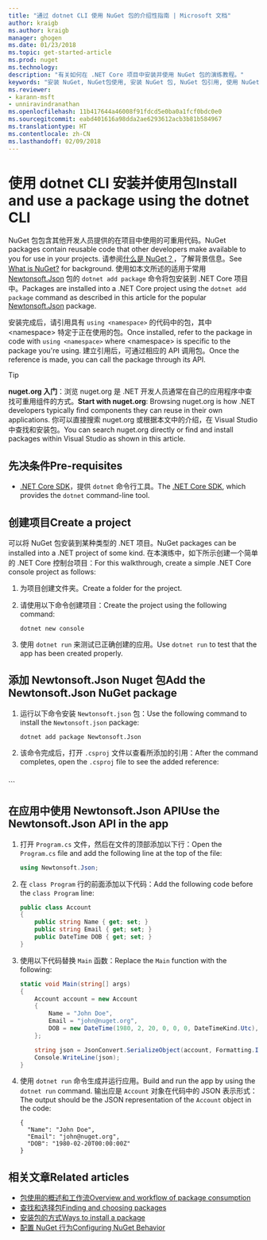 ```yaml
---
title: "通过 dotnet CLI 使用 NuGet 包的介绍性指南 | Microsoft 文档"
author: kraigb
ms.author: kraigb
manager: ghogen
ms.date: 01/23/2018
ms.topic: get-started-article
ms.prod: nuget
ms.technology: 
description: "有关如何在 .NET Core 项目中安装并使用 NuGet 包的演练教程。"
keywords: "安装 NuGet, NuGet包使用, 安装 NuGet 包, NuGet 包引用, 使用 NuGet 包"
ms.reviewer:
- karann-msft
- unniravindranathan
ms.openlocfilehash: 11b417644a46008f91fdcd5e0ba0a1fcf0bdc0e0
ms.sourcegitcommit: eabd401616a98dda2ae6293612acb3b81b584967
ms.translationtype: HT
ms.contentlocale: zh-CN
ms.lasthandoff: 02/09/2018
---
```

# <a name="install-and-use-a-package-using-the-dotnet-cli"></a><span data-ttu-id="1e220-104">使用 dotnet CLI 安装并使用包</span><span class="sxs-lookup"><span data-stu-id="1e220-104">Install and use a package using the dotnet CLI</span></span>

<span data-ttu-id="1e220-105">NuGet 包包含其他开发人员提供的在项目中使用的可重用代码。</span><span class="sxs-lookup"><span data-stu-id="1e220-105">NuGet packages contain reusable code that other developers make available to you for use in your projects.</span></span> <span data-ttu-id="1e220-106">请参阅[什么是 NuGet？](../What-is-NuGet.md)，了解背景信息。</span><span class="sxs-lookup"><span data-stu-id="1e220-106">See [What is NuGet?](../What-is-NuGet.md) for background.</span></span> <span data-ttu-id="1e220-107">使用如本文所述的适用于常用 [Newtonsoft.Json](https://www.nuget.org/packages/Newtonsoft.Json/) 包的 `dotnet add package` 命令将包安装到 .NET Core 项目中。</span><span class="sxs-lookup"><span data-stu-id="1e220-107">Packages are installed into a .NET Core project using the `dotnet add package` command as described in this article for the popular [Newtonsoft.Json](https://www.nuget.org/packages/Newtonsoft.Json/) package.</span></span>

<span data-ttu-id="1e220-108">安装完成后，请引用具有 `using <namespace>` 的代码中的包，其中 \<namespace\> 特定于正在使用的包。</span><span class="sxs-lookup"><span data-stu-id="1e220-108">Once installed, refer to the package in code with `using <namespace>` where \<namespace\> is specific to the package you're using.</span></span> <span data-ttu-id="1e220-109">建立引用后，可通过相应的 API 调用包。</span><span class="sxs-lookup"><span data-stu-id="1e220-109">Once the reference is made, you can call the package through its API.</span></span>

> [!Tip]
> <span data-ttu-id="1e220-110">**nuget.org 入门**：浏览 nuget.org 是 .NET 开发人员通常在自己的应用程序中查找可重用组件的方式。</span><span class="sxs-lookup"><span data-stu-id="1e220-110">**Start with nuget.org**: Browsing nuget.org is how .NET developers typically find components they can reuse in their own applications.</span></span> <span data-ttu-id="1e220-111">你可以直接搜索 nuget.org 或根据本文中的介绍，在 Visual Studio 中查找和安装包。</span><span class="sxs-lookup"><span data-stu-id="1e220-111">You can search nuget.org directly or find and install packages within Visual Studio as shown in this article.</span></span>

## <a name="pre-requisites"></a><span data-ttu-id="1e220-112">先决条件</span><span class="sxs-lookup"><span data-stu-id="1e220-112">Pre-requisites</span></span>

- <span data-ttu-id="1e220-113">[.NET Core SDK](https://www.microsoft.com/net/download/)，提供 `dotnet` 命令行工具。</span><span class="sxs-lookup"><span data-stu-id="1e220-113">The [.NET Core SDK](https://www.microsoft.com/net/download/), which provides the `dotnet` command-line tool.</span></span>

## <a name="create-a-project"></a><span data-ttu-id="1e220-114">创建项目</span><span class="sxs-lookup"><span data-stu-id="1e220-114">Create a project</span></span>

<span data-ttu-id="1e220-115">可以将 NuGet 包安装到某种类型的 .NET 项目。</span><span class="sxs-lookup"><span data-stu-id="1e220-115">NuGet packages can be installed into a .NET project of some kind.</span></span> <span data-ttu-id="1e220-116">在本演练中，如下所示创建一个简单的 .NET Core 控制台项目：</span><span class="sxs-lookup"><span data-stu-id="1e220-116">For this walkthrough, create a simple .NET Core console project as follows:</span></span>

1. <span data-ttu-id="1e220-117">为项目创建文件夹。</span><span class="sxs-lookup"><span data-stu-id="1e220-117">Create a folder for the project.</span></span>

1. <span data-ttu-id="1e220-118">请使用以下命令创建项目：</span><span class="sxs-lookup"><span data-stu-id="1e220-118">Create the project using the following command:</span></span>

    ```cli
    dotnet new console
    ```

1. <span data-ttu-id="1e220-119">使用 `dotnet run` 来测试已正确创建的应用。</span><span class="sxs-lookup"><span data-stu-id="1e220-119">Use `dotnet run` to test that the app has been created properly.</span></span>

## <a name="add-the-newtonsoftjson-nuget-package"></a><span data-ttu-id="1e220-120">添加 Newtonsoft.Json Nuget 包</span><span class="sxs-lookup"><span data-stu-id="1e220-120">Add the Newtonsoft.Json NuGet package</span></span>

1. <span data-ttu-id="1e220-121">运行以下命令安装 `Newtonsoft.json` 包：</span><span class="sxs-lookup"><span data-stu-id="1e220-121">Use the following command to install the `Newtonsoft.json` package:</span></span>

    ```cli
    dotnet add package Newtonsoft.Json
    ```

1. <span data-ttu-id="1e220-122">该命令完成后，打开 `.csproj` 文件以查看所添加的引用：</span><span class="sxs-lookup"><span data-stu-id="1e220-122">After the command completes, open the `.csproj` file to see the added reference:</span></span>

    ```xml
  <ItemGroup>
    <PackageReference Include="Newtonsoft.Json" Version="10.0.3" />
  </ItemGroup>
    ```

## <a name="use-the-newtonsoftjson-api-in-the-app"></a><span data-ttu-id="1e220-123">在应用中使用 Newtonsoft.Json API</span><span class="sxs-lookup"><span data-stu-id="1e220-123">Use the Newtonsoft.Json API in the app</span></span>

1. <span data-ttu-id="1e220-124">打开 `Program.cs` 文件，然后在文件的顶部添加以下行：</span><span class="sxs-lookup"><span data-stu-id="1e220-124">Open the `Program.cs` file and add the following line at the top of the file:</span></span>

    ```cs
    using Newtonsoft.Json;
    ```

1. <span data-ttu-id="1e220-125">在 `class Program` 行的前面添加以下代码：</span><span class="sxs-lookup"><span data-stu-id="1e220-125">Add the following code before the `class Program` line:</span></span>

    ```cs
    public class Account
    {
        public string Name { get; set; }
        public string Email { get; set; }
        public DateTime DOB { get; set; }
    }
    ```

1. <span data-ttu-id="1e220-126">使用以下代码替换 `Main` 函数：</span><span class="sxs-lookup"><span data-stu-id="1e220-126">Replace the `Main` function with the following:</span></span>

    ```cs
    static void Main(string[] args)
    {
        Account account = new Account
        {
            Name = "John Doe",
            Email = "john@nuget.org",
            DOB = new DateTime(1980, 2, 20, 0, 0, 0, DateTimeKind.Utc),
        };

        string json = JsonConvert.SerializeObject(account, Formatting.Indented);
        Console.WriteLine(json);
    }
    ```

1. <span data-ttu-id="1e220-127">使用 `dotnet run` 命令生成并运行应用。</span><span class="sxs-lookup"><span data-stu-id="1e220-127">Build and run the app by using the `dotnet run` command.</span></span> <span data-ttu-id="1e220-128">输出应是 `Account` 对象在代码中的 JSON 表示形式：</span><span class="sxs-lookup"><span data-stu-id="1e220-128">The output should be the JSON representation of the `Account` object in the code:</span></span>

    ```output
    {
      "Name": "John Doe",
      "Email": "john@nuget.org",
      "DOB": "1980-02-20T00:00:00Z"
    }
    ```

## <a name="related-articles"></a><span data-ttu-id="1e220-129">相关文章</span><span class="sxs-lookup"><span data-stu-id="1e220-129">Related articles</span></span>

- [<span data-ttu-id="1e220-130">包使用的概述和工作流</span><span class="sxs-lookup"><span data-stu-id="1e220-130">Overview and workflow of package consumption</span></span>](../consume-packages/overview-and-workflow.md)
- [<span data-ttu-id="1e220-131">查找和选择包</span><span class="sxs-lookup"><span data-stu-id="1e220-131">Finding and choosing packages</span></span>](../consume-packages/finding-and-choosing-packages.md)
- [<span data-ttu-id="1e220-132">安装包的方式</span><span class="sxs-lookup"><span data-stu-id="1e220-132">Ways to install a package</span></span>](../consume-packages/ways-to-install-a-package.md)
- [<span data-ttu-id="1e220-133">配置 NuGet 行为</span><span class="sxs-lookup"><span data-stu-id="1e220-133">Configuring NuGet Behavior</span></span>](../consume-packages/configuring-nuget-behavior.md)
